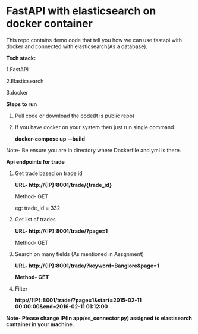 # FastAPI with elasticsearch on docker container

This repo contains demo code that tell you how we can use fastapi with docker and connected with elasticsearch(As a database).

**Tech stack:**

1.FastAPI

2.Elasticsearch

3.docker

**Steps to run**

1. Pull code or download the code(It is public repo)
2. If you have docker on your system then just run single command

    **docker-compose up --build**

Note- Be ensure you are in directory where Dockerfile and yml is there.

**Api endpoints for trade**

1. Get trade based on trade id

    **URL- http://{IP}:8001/trade/{trade_id}**

    Method- GET

    eg: trade_id = 332

2. Get list of trades

    **URL- http://{IP}:8001/trade/?page=1**

    Method- GET

3. Search on many fields (As mentioned in Assgnment)

    **URL- http://{IP}:8001/trade/?keyword=Banglore&page=1**

    **Method- GET**

3. Filter

    **http://{IP}:8001/trade/?page=1&start=2015-02-11 00:00:00&end=2016-02-11 01:12:00**


**Note- Please change IP(In app/es_connector.py) assigned to elastisearch container in your machine.**
